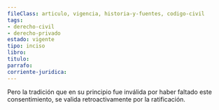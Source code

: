 ```yaml
---
fileClass: articulo, vigencia, historia-y-fuentes, codigo-civil
tags:
- derecho-civil
- derecho-privado
estado: vigente
tipo: inciso
libro:
titulo:
parrafo:
corriente-juridica:
---
```

Pero la tradición que en su principio fue inválida por haber faltado este consentimiento, se valida retroactivamente por la ratificación.